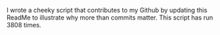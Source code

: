I wrote a cheeky script that contributes to my Github by updating this ReadMe to illustrate why more than commits matter. This script has run 3808 times.